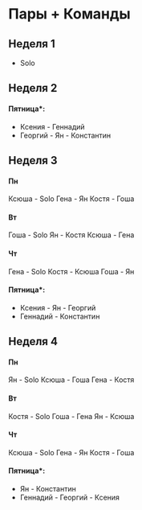 # Пары + Команды

## Неделя 1

- Solo

## Неделя 2


#### Пятница*:
- Ксения - Геннадий 
- Георгий - Ян - Константин 


## Неделя 3
#### Пн
Ксюша - Solo
Гена - Ян
Костя - Гоша


#### Вт
Гоша - Solo
Ян - Костя
Ксюша - Гена


#### Чт
Гена - Solo
Костя - Ксюша
Гоша - Ян

#### Пятница*:
- Ксения - Ян - Георгий 
- Геннадий - Константин 


## Неделя 4


#### Пн
Ян - Solo
Ксюша - Гоша
Гена - Костя


#### Вт
Костя - Solo
Гоша - Гена
Ян - Ксюша

#### Чт
Ксюша - Solo
Гена - Ян
Костя - Гоша

#### Пятница*:
- Ян - Константин
- Геннадий -  Георгий - Ксения

